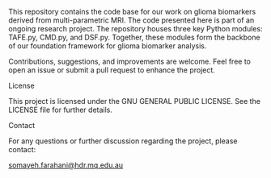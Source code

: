 This repository contains the code base for our work on glioma biomarkers derived from multi-parametric MRI. The code presented here is part of an ongoing research project. The repository houses three key Python modules: TAFE.py, CMD.py, and DSF.py.
Together, these modules form the backbone of our foundation framework for glioma biomarker analysis.

Contributions, suggestions, and improvements are welcome. Feel free to open an issue or submit a pull request to enhance the project.

License

This project is licensed under the GNU GENERAL PUBLIC LICENSE. See the LICENSE file for further details.

Contact

For any questions or further discussion regarding the project, please contact:

somayeh.farahani@hdr.mq.edu.au
